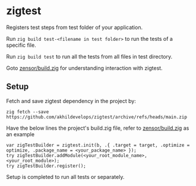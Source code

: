 # zigtest

Registers test steps from test folder of your application.

Run `zig build test-<filename in test folder>` to run the tests of a specific file.

Run `zig build test` to run all the tests from all files in test directory.

Goto [zensor/build.zig](https://github.com/akhildevelops/zensor/blob/8e4480dbcef53c22662ff0c5f7f47dcc3234f574/build.zig#L10-L12) for understanding interaction with zigtest.

## Setup
Fetch and save zigtest dependency in the project by:
```zig
zig fetch --save https://github.com/akhildevelops/zigtest/archive/refs/heads/main.zip
```

Have the below lines the project's build.zig file, refer to [zensor/build.zig](https://github.com/akhildevelops/zensor/blob/8e4480dbcef53c22662ff0c5f7f47dcc3234f574/build.zig#L10-L12) as an example

```zig
var zigTestBuilder = zigtest.init(b, .{ .target = target, .optimize = optimize, .package_name = <your_package_name> });
try zigTestBuilder.addModule(<your_root_module_name>, <your_root_module>);
try zigTestBuilder.register();
```

Setup is completed to run all tests or separately.
